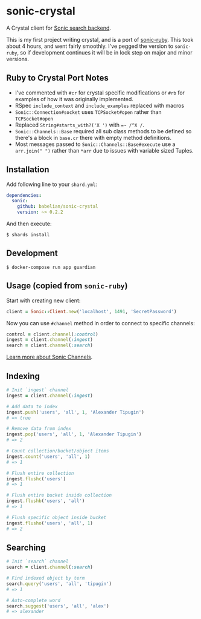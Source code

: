 # sonic-crystal

<!--
[![Build Status](https://www.travis-ci.com/babelian/sonic-crystal.svg?branch=master)](https://www.travis-ci.com/babelian/sonic-crystal)
-->

A Crystal client for [Sonic search backend](https://github.com/valeriansaliou/sonic).

This is my first project writing crystal, and is a port of
[sonic-ruby](https://github.com/atipugin/sonic-ruby). This took about 4 hours, and went fairly smoothly. I've pegged the version to `sonic-ruby`, so if development continues it will be in lock step on major and minor versions.

## Ruby to Crystal Port Notes

* I've commented with `#cr` for crystal specific modifications or `#rb` for examples of how it was originally implemented.
* RSpec `include_context` and `include_examples` replaced with macros
* `Sonic::Connection#socket` uses `TCPSocket#open` rather than `TCPSocket#open`
* Replaced `String#starts_with?('X ')` with `=~ /^X /`.
* `Sonic::Channels::Base` required all sub class methods to be defined so there's a block in `base.cr` there with empty method definitions.
* Most messages passed to `Sonic::Channels::Base#execute` use a `arr.join(" ")` rather than `*arr` due to issues with variable sized Tuples.

## Installation

Add following line to your `shard.yml`:

```yaml
dependencies:
  sonic:
    github: babelian/sonic-crystal
    version: ~> 0.2.2
```

And then execute:

```shell
$ shards install
```

## Development

```shell
$ docker-compose run app guardian
```

<!-- below copied from sonic-ruby: -->

## Usage (copied from `sonic-ruby`)

Start with creating new client:

```ruby
client = Sonic::Client.new('localhost', 1491, 'SecretPassword')
```

Now you can use `#channel` method in order to connect to specific channels:

```ruby
control = client.channel(:control)
ingest = client.channel(:ingest)
search = client.channel(:search)
```

[Learn more about Sonic Channels](https://github.com/valeriansaliou/sonic/blob/master/PROTOCOL.md).

## Indexing

```ruby
# Init `ingest` channel
ingest = client.channel(:ingest)

# Add data to index
ingest.push('users', 'all', 1, 'Alexander Tipugin')
# => true

# Remove data from index
ingest.pop('users', 'all', 1, 'Alexander Tipugin')
# => 2

# Count collection/bucket/object items
ingest.count('users', 'all', 1)
# => 1

# Flush entire collection
ingest.flushc('users')
# => 1

# Flush entire bucket inside collection
ingest.flushb('users', 'all')
# => 1

# Flush specific object inside bucket
ingest.flusho('users', 'all', 1)
# => 2
```

## Searching

```ruby
# Init `search` channel
search = client.channel(:search)

# Find indexed object by term
search.query('users', 'all', 'tipugin')
# => 1

# Auto-complete word
search.suggest('users', 'all', 'alex')
# => alexander
```